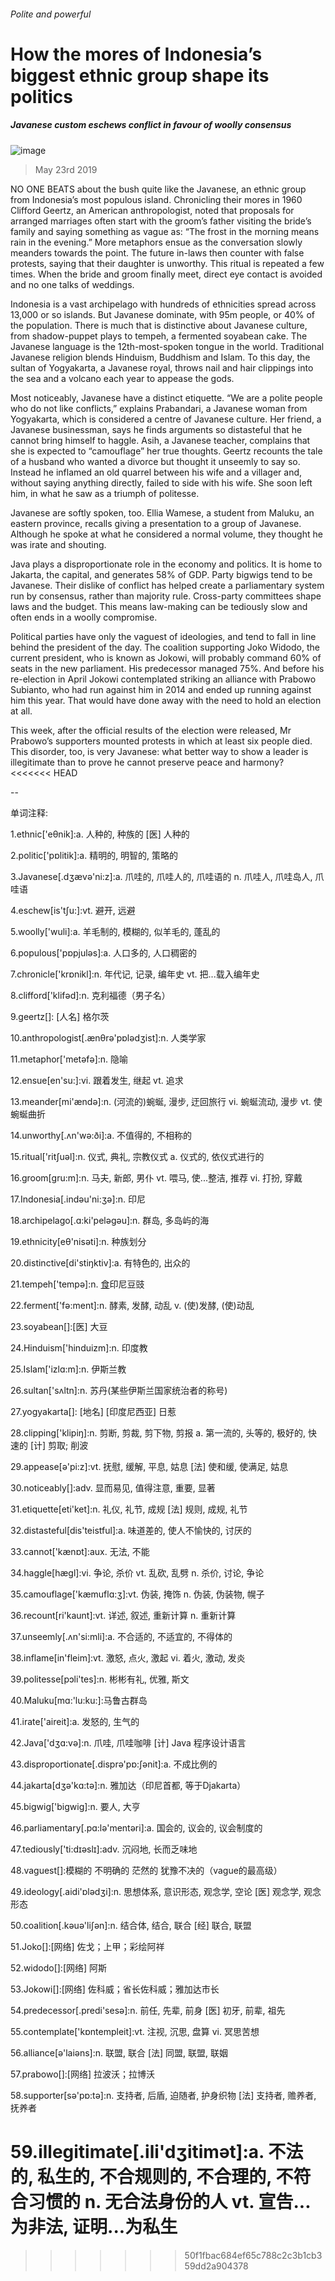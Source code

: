 ###### Polite and powerful
# How the mores of Indonesia’s biggest ethnic group shape its politics 
##### Javanese custom eschews conflict in favour of woolly consensus 
![image](images/20190525_ASP005_0.jpg) 
> May 23rd 2019 
NO ONE BEATS about the bush quite like the Javanese, an ethnic group from Indonesia’s most populous island. Chronicling their mores in 1960 Clifford Geertz, an American anthropologist, noted that proposals for arranged marriages often start with the groom’s father visiting the bride’s family and saying something as vague as: “The frost in the morning means rain in the evening.” More metaphors ensue as the conversation slowly meanders towards the point. The future in-laws then counter with false protests, saying that their daughter is unworthy. This ritual is repeated a few times. When the bride and groom finally meet, direct eye contact is avoided and no one talks of weddings. 
Indonesia is a vast archipelago with hundreds of ethnicities spread across 13,000 or so islands. But Javanese dominate, with 95m people, or 40% of the population. There is much that is distinctive about Javanese culture, from shadow-puppet plays to tempeh, a fermented soyabean cake. The Javanese language is the 12th-most-spoken tongue in the world. Traditional Javanese religion blends Hinduism, Buddhism and Islam. To this day, the sultan of Yogyakarta, a Javanese royal, throws nail and hair clippings into the sea and a volcano each year to appease the gods. 
Most noticeably, Javanese have a distinct etiquette. “We are a polite people who do not like conflicts,” explains Prabandari, a Javanese woman from Yogyakarta, which is considered a centre of Javanese culture. Her friend, a Javanese businessman, says he finds arguments so distasteful that he cannot bring himself to haggle. Asih, a Javanese teacher, complains that she is expected to “camouflage” her true thoughts. Geertz recounts the tale of a husband who wanted a divorce but thought it unseemly to say so. Instead he inflamed an old quarrel between his wife and a villager and, without saying anything directly, failed to side with his wife. She soon left him, in what he saw as a triumph of politesse. 
Javanese are softly spoken, too. Ellia Wamese, a student from Maluku, an eastern province, recalls giving a presentation to a group of Javanese. Although he spoke at what he considered a normal volume, they thought he was irate and shouting. 
Java plays a disproportionate role in the economy and politics. It is home to Jakarta, the capital, and generates 58% of GDP. Party bigwigs tend to be Javanese. Their dislike of conflict has helped create a parliamentary system run by consensus, rather than majority rule. Cross-party committees shape laws and the budget. This means law-making can be tediously slow and often ends in a woolly compromise. 
Political parties have only the vaguest of ideologies, and tend to fall in line behind the president of the day. The coalition supporting Joko Widodo, the current president, who is known as Jokowi, will probably command 60% of seats in the new parliament. His predecessor managed 75%. And before his re-election in April Jokowi contemplated striking an alliance with Prabowo Subianto, who had run against him in 2014 and ended up running against him this year. That would have done away with the need to hold an election at all. 
This week, after the official results of the election were released, Mr Prabowo’s supporters mounted protests in which at least six people died. This disorder, too, is very Javanese: what better way to show a leader is illegitimate than to prove he cannot preserve peace and harmony? 
<<<<<<< HEAD
-- 
 单词注释:
1.ethnic['eθnik]:a. 人种的, 种族的 [医] 人种的 
2.politic['pɒlitik]:a. 精明的, 明智的, 策略的 
3.Javanese[.dʒævә'ni:z]:a. 爪哇的, 爪哇人的, 爪哇语的 n. 爪哇人, 爪哇岛人, 爪哇语 
4.eschew[is'tʃu:]:vt. 避开, 远避 
5.woolly['wuli]:a. 羊毛制的, 模糊的, 似羊毛的, 蓬乱的 
6.populous['pɒpjulәs]:a. 人口多的, 人口稠密的 
7.chronicle['krɒnikl]:n. 年代记, 记录, 编年史 vt. 把...载入编年史 
8.clifford['klifәd]:n. 克利福德（男子名） 
9.geertz[]: [人名] 格尔茨 
10.anthropologist[.ænθrә'pɒlәdʒist]:n. 人类学家 
11.metaphor['metәfә]:n. 隐喻 
12.ensue[en'su:]:vi. 跟着发生, 继起 vt. 追求 
13.meander[mi'ændә]:n. (河流的)蜿蜒, 漫步, 迂回旅行 vi. 蜿蜒流动, 漫步 vt. 使蜿蜒曲折 
14.unworthy[.ʌn'wә:ði]:a. 不值得的, 不相称的 
15.ritual['ritʃuәl]:n. 仪式, 典礼, 宗教仪式 a. 仪式的, 依仪式进行的 
16.groom[gru:m]:n. 马夫, 新郎, 男仆 vt. 喂马, 使...整洁, 推荐 vi. 打扮, 穿戴 
17.Indonesia[.indәu'ni:ʒә]:n. 印尼 
18.archipelago[.ɑ:ki'pelәgәu]:n. 群岛, 多岛屿的海 
19.ethnicity[eθ'nisәti]:n. 种族划分 
20.distinctive[di'stiŋktiv]:a. 有特色的, 出众的 
21.tempeh['tempә]:n. [食](用酒霉菌使之发酵后食用的)印尼豆豉 
22.ferment['fә:ment]:n. 酵素, 发酵, 动乱 v. (使)发酵, (使)动乱 
23.soyabean[]:[医] 大豆 
24.Hinduism['hinduizm]:n. 印度教 
25.Islam['izlɑ:m]:n. 伊斯兰教 
26.sultan['sʌltn]:n. 苏丹(某些伊斯兰国家统治者的称号) 
27.yogyakarta[]: [地名] [印度尼西亚] 日惹 
28.clipping['klipiŋ]:n. 剪断, 剪裁, 剪下物, 剪报 a. 第一流的, 头等的, 极好的, 快速的 [计] 剪取; 削波 
29.appease[ә'pi:z]:vt. 抚慰, 缓解, 平息, 姑息 [法] 使和缓, 使满足, 姑息 
30.noticeably[]:adv. 显而易见, 值得注意, 重要, 显著 
31.etiquette[eti'ket]:n. 礼仪, 礼节, 成规 [法] 规则, 成规, 礼节 
32.distasteful[dis'teistful]:a. 味道差的, 使人不愉快的, 讨厌的 
33.cannot['kænɒt]:aux. 无法, 不能 
34.haggle[hægl]:vi. 争论, 杀价 vt. 乱砍, 乱劈 n. 杀价, 讨论, 争论 
35.camouflage['kæmuflɑ:ʒ]:vt. 伪装, 掩饰 n. 伪装, 伪装物, 幌子 
36.recount[ri'kaunt]:vt. 详述, 叙述, 重新计算 n. 重新计算 
37.unseemly[.ʌn'si:mli]:a. 不合适的, 不适宜的, 不得体的 
38.inflame[in'fleim]:vt. 激怒, 点火, 激起 vi. 着火, 激动, 发炎 
39.politesse[pɔli'tes]:n. 彬彬有礼, 优雅, 斯文 
40.Maluku[mɑ:'lu:ku:]:马鲁古群岛 
41.irate['aireit]:a. 发怒的, 生气的 
42.Java['dʒɑ:vә]:n. 爪哇, 爪哇咖啡 [计] Java 程序设计语言 
43.disproportionate[.disprә'pɒ:ʃәnit]:a. 不成比例的 
44.jakarta[dʒә'kɑ:tә]:n. 雅加达（印尼首都, 等于Djakarta） 
45.bigwig['bigwig]:n. 要人, 大亨 
46.parliamentary[.pɑ:lә'mentәri]:a. 国会的, 议会的, 议会制度的 
47.tediously['ti:dɪəslɪ]:adv. 沉闷地, 长而乏味地 
48.vaguest[]:模糊的 不明确的 茫然的 犹豫不决的（vague的最高级） 
49.ideology[.aidi'ɒlәdʒi]:n. 思想体系, 意识形态, 观念学, 空论 [医] 观念学, 观念形态 
50.coalition[.kәuә'liʃәn]:n. 结合体, 结合, 联合 [经] 联合, 联盟 
51.Joko[]:[网络] 佐戈；上甲；彩绘阿祥 
52.widodo[]:[网络] 阿斯 
53.Jokowi[]:[网络] 佐科威；省长佐科威；雅加达市长 
54.predecessor[.predi'sesә]:n. 前任, 先辈, 前身 [医] 初牙, 前辈, 祖先 
55.contemplate['kɒntempleit]:vt. 注视, 沉思, 盘算 vi. 冥思苦想 
56.alliance[ә'laiәns]:n. 联盟, 联合 [法] 同盟, 联盟, 联姻 
57.prabowo[]:[网络] 拉波沃；拉博沃 
58.supporter[sә'pɒ:tә]:n. 支持者, 后盾, 迫随者, 护身织物 [法] 支持者, 赡养者, 抚养者 
59.illegitimate[.ili'dʒitimәt]:a. 不法的, 私生的, 不合规则的, 不合理的, 不符合习惯的 n. 无合法身份的人 vt. 宣告...为非法, 证明...为私生 
=======
>>>>>>> 50f1fbac684ef65c788c2c3b1cb359dd2a904378
